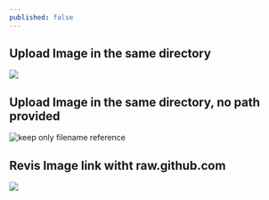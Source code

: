 ```yaml
---
published: false
---
```


## Upload Image in the same directory

![](/_posts/fr/intermediate/fr_edit_in_detail_image12.png)

## Upload Image in the same directory, no path provided

![keep only filename reference](fr_edit_in_detail_image12.png)

## Revis Image link witht raw.github.com

![](https://raw.github.com/hotosm/learnosm/gh-pages/_posts/fr/intermediate/fr_edit_in_detail_image12.png)

